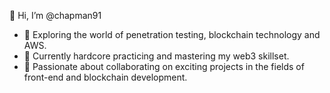 👋 Hi, I’m @chapman91
- 👀 Exploring the world of penetration testing, blockchain technology and AWS.
- 🌱 Currently hardcore practicing and mastering my web3 skillset.
- 💞️ Passionate about collaborating on exciting projects in the fields of front-end and blockchain development.


<!---
chapman91/chapman91 is a ✨ special ✨ repository because its `README.md` (this file) appears on your GitHub profile.
You can click the Preview link to take a look at your changes.
--->
